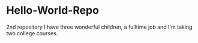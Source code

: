 # Hello-World-Repo
2nd repository
I have three wonderful children, a fulltime job and I'm taking two college courses.

